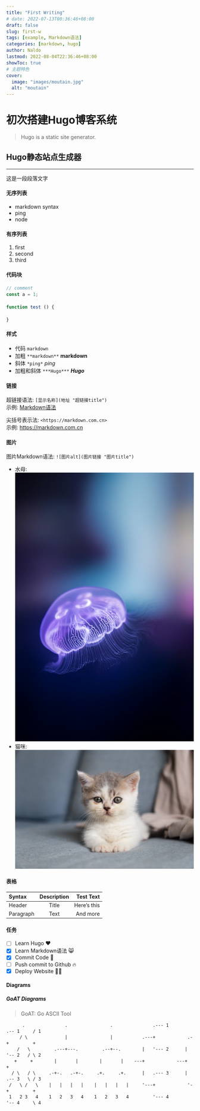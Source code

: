```yaml
---
title: "First Writing"
# date: 2022-07-13T00:36:46+08:00
draft: false
slug: first-w
tags: [example, Markdown语法]
categories: [markdown, hugo]
author: Naldo
lastmod: 2022-08-04T22:36:46+08:00
showToc: true
# 主题特色
cover:
  image: "images/moutain.jpg"
  alt: "moutain"
---
```


# 初次搭建Hugo博客系统

> Hugo is a static site generator.

## Hugo静态站点生成器
---

这是一段段落文字

#### 无序列表

- markdown syntax
- ping
- node

#### 有序列表
1. first
2. second
3. third

#### 代码块
```javascript
// comment
const a = 1;

function test () {

}
```
#### 样式
- 代码 `markdown`
- 加粗 `**markdown**` **markdown**
- 斜体 `*ping*` *ping*
- 加粗和斜体 `***Hugo***` ___Hugo___

#### 链接

超链接语法: `[显示名称](地址 "超链接title")`  
示例: [Markdown语法](https://markdown.com.cn "markdown.com.cn")

尖括号表示法: `<https://markdown.com.cn>`  
示例: <https://markdown.com.cn>

#### 图片

图片Markdown语法: `![图片alt](图片链接 "图片title")`  
  - 水母:
  ![水母](images/jellyfish.jpg)
  - 猫咪:
  ![猫咪](images/cat1.avif)

#### 表格

| Syntax    | Description |   Test Text |
| :-------- | :---------: | ----------: |
| Header    |    Title    | Here’s this |
| Paragraph |    Text     |    And more |

#### 任务
- [ ] Learn Hugo ❤️
- [x] Learn Markdown语法 😸
- [x] Commit Code 👻
- [ ] Push commit to Github 🔥
- [x] Deploy Website 🧑‍💻

#### Diagrams

##### GoAT Diagrams
> GoAT: Go ASCII Tool
```goat
      .               .                .               .--- 1          .-- 1     / 1
     / \              |                |           .---+            .-+         +
    /   \         .---+---.         .--+--.        |   '--- 2      |   '-- 2   / \ 2
   +     +        |       |        |       |    ---+            ---+          +
  / \   / \     .-+-.   .-+-.     .+.     .+.      |   .--- 3      |   .-- 3   \ / 3
 /   \ /   \    |   |   |   |    |   |   |   |     '---+            '-+         +
 1   2 3   4    1   2   3   4    1   2   3   4         '--- 4          '-- 4     \ 4
```